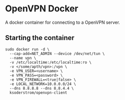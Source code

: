 # OpenVPN Docker

A docker container for connecting to a OpenVPN server.

## Starting the container

    sudo docker run -d \
      --cap-add=NET_ADMIN --device /dev/net/tun \
      --name vpn \
      -v /etc/localtime:/etc/localtime:ro \
      -v </some/apth/vpn>:/vpn \
      -e VPN_USER=<username> \
      -e VPN_PASS=<password> \
      -e VPN_FIREWALL=<true|false> \
      -e LOCAL_NETWORK=10.0.0.0/24 \
      --dns 8.8.8.8 --dns 8.8.4.4 \
      ksoderstrom/openvpn-client
